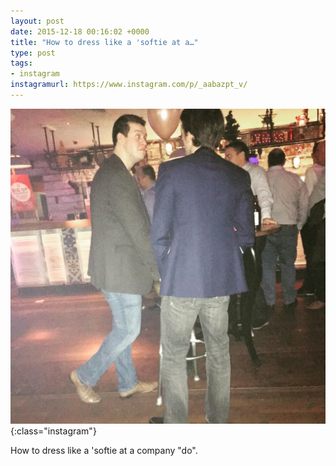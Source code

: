 ```yaml
---
layout: post
date: 2015-12-18 00:16:02 +0000
title: "How to dress like a 'softie at a…"
type: post
tags:
- instagram
instagramurl: https://www.instagram.com/p/_aabazpt_v/
---
```


![Instagram - aabazpt_v](/img/aabazpt_v.jpg){:class="instagram"}

How to dress like a 'softie at a company "do".
